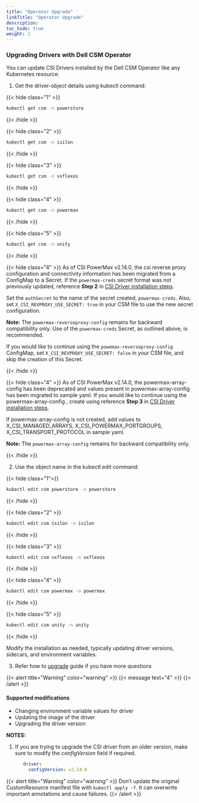 ```yaml
---
title: "Operator Upgrade"
linkTitle: "Operator Upgrade"
description:
toc_hide: true
weight: 2
---
```

### Upgrading Drivers with Dell CSM Operator

You can update CSI Drivers installed by the Dell CSM Operator like any Kubernetes resource:

1. </b>Get the driver-object details using kubectl command:</b></br>

{{< hide class="1" >}}
```bash
kubectl get csm -n powerstore
```
{{< /hide >}}

{{< hide class="2" >}}
```bash
kubectl get csm -n isilon
```
{{< /hide  >}}

{{< hide class="3" >}}
```bash
kubectl get csm -n vxflexos
```
{{< /hide >}}

{{< hide class="4" >}}
```bash
kubectl get csm -n powermax
```
{{< /hide >}}

{{< hide class="5" >}}
```bash
kubectl get csm -n unity
```
{{< /hide >}}

{{< hide class="4" >}}
   As of CSI PowerMax v2.14.0, the csi reverse proxy configuration and connectivity information has been migrated from a ConfigMap to a Secret. If the `powermax-creds` secret format was not previously updated, reference **Step 2** in [CSI Driver installation steps](../../../../installation/kubernetes/powermax/csmoperator/#install-driver).

   Set the `authSecret` to the name of the secret created, `powermax-creds`. Also, set `X_CSI_REVPROXY_USE_SECRET: true` in your CSM file to use the new secret configuration.

   **Note:** The `powermax-reverseproxy-config` remains for backward compatibility only. Use of the `powermax-creds` Secret, as outlined above, is recommended.

   If you would like to continue using the `powemax-reverseproxy-config` ConfigMap, set `X_CSI_REVPROXY_USE_SECRET: false` in your CSM file, and skip the creation of this Secret.

{{< /hide >}}

{{< hide class="4" >}}
   As of CSI PowerMax v2.14.0, the powermax-array-config has been deprecated and values present in powermax-array-config has been migrated to sample yaml.
   If you would like to continue using the powermax-array-config , create using reference **Step 3** in [CSI Driver installation steps](../../installation/kubernetes/powermax/csmoperator/#install-driver).

   If powermax-array-config is not created, add values to X_CSI_MANAGED_ARRAYS, X_CSI_POWERMAX_PORTGROUPS, X_CSI_TRANSPORT_PROTOCOL in sample yaml. 

   **Note:** The `powermax-array-config` remains for backward compatibility only.


{{< /hide >}}

2. Use the object name in the kubectl edit command: </br>

{{< hide class="1">}}
```bash
kubectl edit csm powerstore -n powerstore
```
{{< /hide >}}

{{< hide class="2" >}}
```bash
kubectl edit csm isilon -n isilon
```
{{< /hide >}}

{{< hide class="3" >}}
```bash
kubectl edit csm vxflexos -n vxflexos
```
{{< /hide >}}

{{< hide class="4" >}}
```bash
kubectl edit csm powermax -n powermax
```
{{< /hide >}}

{{< hide class="5" >}}
```bash
kubectl edit csm unity -n unity
```
{{< /hide >}}

Modify the installation as needed, typically updating driver versions, sidecars, and environment variables.

3. Refer how to [upgrade](https://infohub.delltechnologies.com/en-us/p/best-practices-for-deployment-and-life-cycle-management-of-dell-csm-modules-1/#:~:text=Upgrades%20with%20Operator) guide if you have more questions </br>

{{< alert title="Warning" color="warning" >}}
 <span><span/>{{< message text="4" >}}
{{< /alert >}}

#### Supported modifications

* Changing environment variable values for driver
* Updating the image of the driver
* Upgrading the driver version

**NOTES:**
1. If you are trying to upgrade the CSI driver from an older version, make sure to modify the _configVersion_ field if required.
   ```yaml
      driver:
        configVersion: v2.14.0
   ```
{{< alert title="Warning" color="warning" >}}
Don’t update the original CustomResource manifest file with `kubectl apply -f`. It can overwrite important annotations and cause failures.
{{< /alert >}}
